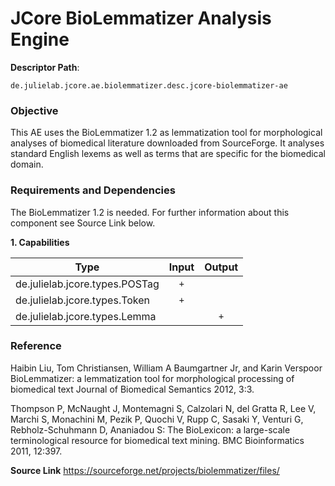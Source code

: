 # JCore BioLemmatizer Analysis Engine

**Descriptor Path**:
```
de.julielab.jcore.ae.biolemmatizer.desc.jcore-biolemmatizer-ae
```

### Objective
This AE uses the BioLemmatizer 1.2 as lemmatization tool for morphological analyses of biomedical 
literature downloaded from SourceForge. It analyses standard English lexems as well as 
terms that are specific for the biomedical domain.  


### Requirements and Dependencies  
The BioLemmatizer 1.2 is needed. For further information about this component see Source Link below.


**1. Capabilities**

| Type | Input | Output |
|------|:-----:|:------:|
| de.julielab.jcore.types.POSTag | `+` |  |
| de.julielab.jcore.types.Token | `+` |  |
| de.julielab.jcore.types.Lemma |  | `+` |


### Reference

Haibin Liu, Tom Christiansen, William A Baumgartner Jr, and Karin Verspoor 
BioLemmatizer: a lemmatization tool for morphological processing of 
biomedical text Journal of Biomedical Semantics 2012, 3:3.

Thompson P, McNaught J, Montemagni S, Calzolari N, del Gratta R, 
Lee V, Marchi S, Monachini M, Pezik P, Quochi V, Rupp C, Sasaki Y, 
Venturi G, Rebholz-Schuhmann D, Ananiadou S: The BioLexicon: 
a large-scale terminological resource for biomedical text mining. 
BMC Bioinformatics 2011, 12:397.


**Source Link**
https://sourceforge.net/projects/biolemmatizer/files/
